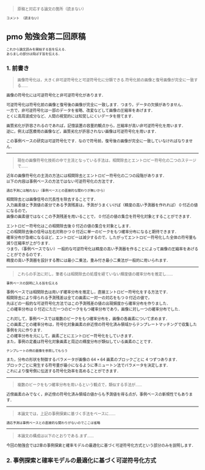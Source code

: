 <div style="font-size:10px;">

> 原稿と対応する論文の箇所（読まない）

`コメント （読まない）`


# pmo 勉強会第二回原稿

```
これから論文読みを開始する旨を伝える．
あらましの部分は飛ばす旨を伝える．
```

## 1. 前書き

> 画像符号化は，大きく非可逆符号化と可逆符号化に分類できる.符号化前の画像と復号画像が完全に一致する……

画像の符号化には可逆符号化と非可逆符号化があります．

可逆符号化は符号化前の画像と復号後の画像が完全に一致します．つまり，データの欠損がありません．  
一方で，非可逆符号化は一部のデータを省略、改変などして画像の圧縮率をあげます．  
とくに高周波成分など、人間の視覚的には知覚しにくいデータを捨てます．

画質劣化が許容されるのであれば，記憶装置の容量的観点から，圧縮率が高い非可逆符号化を用います．  
逆に，例えば医療用の画像など，画質劣化が許容されない画像は可逆符号化を用います．

この事例ベースの研究は可逆符号化です．なので符号前，復号後の画像が完全に一致していなければなりません．

----------------------------------------------------------------------------------------------------------------

> 現在の画像符号化技術の中で主流となっている手法は，相関除去とエントロピー符号化の二つのステージで……

近年の画像符号化の主流の方法には相関除去とエントロピー符号化の二つの段階があります．  
以下の内容は事例ベースの方法ではない可逆符号化の方法です．

`適応予測には触れない（事例ベースとの直接的な関わりが無いから）`

相関除去とは画像信号の冗長性を除去することです．  
入力画素値と予測値の差分である予測残差は，予測がうまくいけば（精度の高い予測器を作れれば） $0$ 付近の値になるので，  
画像の画素値ではなくこの予測残差を用いることで， $0$ 付近の値の集合を符号化対象とすることができます．  

エントロピー符号化はこの相関除去後 $0$ 付近の値の集合を対象とします．  
この相関除去後の信号は左右対称かつ $0$ 付近に単一のピークをもつ確率分布になると期待できます．  
確率分布が急峻になるほど，エントロピーは減少するので，したがってエントロピー符号化した全体の符号量も減り圧縮率が上がります．  
つまり，（事例ベースでない）一般的な可逆符号化は精度の高い予測器を作ることによって画像の圧縮率をあげることができるのです．  
精度の高い予測器を設計する際には最小二乗法，重み付き最小二乗法が一般的に用いられます．

----------------------------------------------------------------------------------------------------------------

> これらの手法に対し，筆者らは相関除去の処理を経ていない輝度値の確率分布を推定し……

`事例ベースの説明に入る旨を伝える`

事例ベースでは相関除去は用いず確率分布を推定し，直接エントロピー符号化をする方法です．  
相関除去により得られる予測残差は全ての画素に一対一の対応をもつ $0$ 付近の値で，  
先ほどの一般的な可逆符号化方法ではこの予測残差の値の出現頻度から確率分布を作りました．  
この確率分布は $0$ 付近にただ一つのピークをもつ確率分布であり，画像に対し一つの確率分布でした．

これ対して，事例ベースでは複数のピークをもつ確率分布を，画像の各画素について求めます．  
この画素ごとの確率分布は，符号化対象画素の非近傍の符号化済み領域からテンプレートマッチングで収集した事例を元に作ります．  
この確率分布を元にして，画素ごとにエントロピー符号化をしていきます．  
また，事例の定義は符号化対象画素と周辺の輝度分布が類似している画素のことです．

`テンプレートの例の画像を参照してもらう`

また，分布の形状を制御するパラメータが画像の $64 \times 64$ 画素のブロックごとに $4$ つずつあります．  
ブロックごとに発生する符号量が最小になるように準ニュートン法でパラメータを決定します．  
これにより復号側に伝送する符号化効率を高めることができます．

----------------------------------------------------------------------------------------------------------------

> 複数のピークをもつ確率分布を用いるという観点で，類似する手法が……

近傍画素のみでなく，非近傍の符号化済み領域の値からも予測値を得る点が，事例ベースの新規性でもあります．

----------------------------------------------------------------------------------------------------------------

> 本論文では，上記の事例探索に基づく手法をベースに……

`適応予測は事例ベースとの直接的な関わりがないのでここは省略`

----------------------------------------------------------------------------------------------------------------

> 本論文の構成は以下のとおりである.まず……

今回の勉強会では2章の事例探索と確率モデルの最適化に基づく可逆符号化方式という部分のみを説明します．




## 2. 事例探索と確率モデルの最適化に基づく可逆符号化方式
